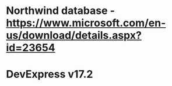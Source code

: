# Northwind database - https://www.microsoft.com/en-us/download/details.aspx?id=23654
# DevExpress v17.2
